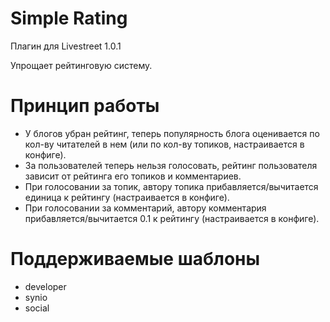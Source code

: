 # Simple Rating

Плагин для Livestreet 1.0.1 

Упрощает рейтинговую систему.


# Принцип работы

* У блогов убран рейтинг, теперь популярность блога оценивается по кол-ву читателей в нем (или по кол-ву топиков, настраивается в конфиге). 
* За пользователей теперь нельзя голосовать, рейтинг пользователя зависит от рейтинга его топиков и комментариев. 
* При голосовании за топик, автору топика прибавляется/вычитается единица к рейтингу (настраивается в конфиге).
* При голосовании за комментарий, автору комментария прибавляется/вычитается 0.1 к рейтингу (настраивается в конфиге).


# Поддерживаемые шаблоны

* developer
* synio
* social